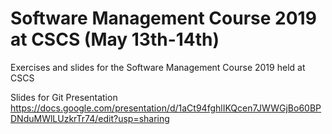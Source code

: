 # Software Management Course 2019 at CSCS (May 13th-14th)

Exercises and slides for the Software Management Course 2019 held at CSCS

Slides for Git Presentation
https://docs.google.com/presentation/d/1aCt94fghlIKQcen7JWWGjBo60BPDNduMWlLUzkrTr74/edit?usp=sharing

